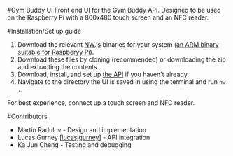 #Gym Buddy UI
Front end UI for the Gym Buddy API. Designed to be used on the Raspberry Pi with a 800x480 touch screen and an NFC reader.

#Installation/Set up guide
1. Download the relevant [NW.js](http://nwjs.io/) binaries for your system ([an ARM binary suitable for Raspberyy Pi](https://github.com/jtg-gg/node-webkit/)).
2. Download these files by cloning (recommended) or downloading the zip and extracting the contents.
3. Download, install, and set up [the API](https://github.com/lucasjgurney/gym-buddy) if you haven't already.
4. Navigate to the directory the UI is saved in using the terminal and run `nw .`.

For best experience, connect up a touch screen and NFC reader.

#Contributors
* Martin Radulov - Design and implementation
* Lucas Gurney [[lucasjgurney](https://github.com/lucasjgurney)] - API integration
* Ka Jun Cheng - Testing and debugging